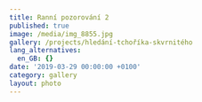 ```yaml
---
title: Ranní pozorování 2
published: true
image: /media/img_8855.jpg
gallery: /projects/hledání-tchoříka-skvrnitého
lang_alternatives:
  en_GB: {}
date: '2019-03-29 00:00:00 +0100'
category: gallery
layout: photo
---
```


